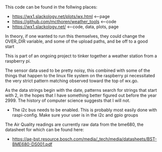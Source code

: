 This code can be found in the follwing places:
* https://wx1.slackology.net/plots/wx.html	<--page
* https://github.com/mcthoren/weather_tools	<--code
* https://wx1.slackology.net/			<--code, data, plots, page


In theory, if one wanted to run this themselves, they could change the OVER_DIR
variable, and some of the upload paths, and be off to a good start


This is part of an ongoing project to tinker together a weather station from a
raspberry pi.


The sensor data used to be pretty noisy, this combined with some of the things
that happen to the linux file system on the raspberry pi necessitated the very
strict pattern matching observed toward the top of wx.go.


As the data strings begin with the date, patterns search for strings that start
with 2, in the hopes that I have something better figured out before the year 2999.
The history of computer science suggests that I will not.

* The i2c bus needs to be enabled.  This is probably most easily done with
  raspi-config.  Make sure your user is in the i2c and gpio groups 

The Air Quality readings are currently raw data from the bme680, the datasheet
for which can be found here:
* https://ae-bst.resource.bosch.com/media/_tech/media/datasheets/BST-BME680-DS001.pdf
